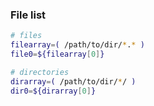 ### File list
```sh
# files
filearray=( /path/to/dir/*.* )
file0=${filearray[0]}

# directories
dirarray=( /path/to/dir/*/ )
dir0=${dirarray[0]}
```

